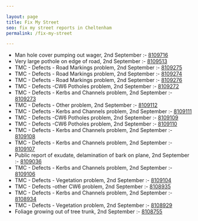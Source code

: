 ```yaml
---

layout: page
title: Fix My Street
seo: fix my street reports in Cheltenham
permalink: /fix-my-street

---
```


<!-- fix_marker starts -->

- Man hole cover pumping out wager, 2nd September :- [8109716](https://www.fixmystreet.com/report/8109716)
- Very large pothole on edge of road, 2nd September :- [8109513](https://www.fixmystreet.com/report/8109513)
- TMC - Defects - Road Markings problem, 2nd September :- [8109275](https://www.fixmystreet.com/report/8109275)
- TMC - Defects - Road Markings problem, 2nd September :- [8109274](https://www.fixmystreet.com/report/8109274)
- TMC - Defects - Road Markings problem, 2nd September :- [8109276](https://www.fixmystreet.com/report/8109276)
- TMC - Defects -CW6 Potholes  problem, 2nd September :- [8109272](https://www.fixmystreet.com/report/8109272)
- TMC - Defects - Kerbs and Channels problem, 2nd September :- [8109273](https://www.fixmystreet.com/report/8109273)
- TMC - Defects - Other problem, 2nd September :- [8109112](https://www.fixmystreet.com/report/8109112)
- TMC - Defects - Kerbs and Channels problem, 2nd September :- [8109111](https://www.fixmystreet.com/report/8109111)
- TMC - Defects -CW6 Potholes  problem, 2nd September :- [8109109](https://www.fixmystreet.com/report/8109109)
- TMC - Defects -CW6 Potholes  problem, 2nd September :- [8109110](https://www.fixmystreet.com/report/8109110)
- TMC - Defects - Kerbs and Channels problem, 2nd September :- [8109108](https://www.fixmystreet.com/report/8109108)
- TMC - Defects - Kerbs and Channels problem, 2nd September :- [8109107](https://www.fixmystreet.com/report/8109107)
- Public report of exudate, delamination of bark on plane, 2nd September :- [8109036](https://www.fixmystreet.com/report/8109036)
- TMC - Defects - Kerbs and Channels problem, 2nd September :- [8109106](https://www.fixmystreet.com/report/8109106)
- TMC - Defects - Vegetation problem, 2nd September :- [8109104](https://www.fixmystreet.com/report/8109104)
- TMC - Defects -other CW6 problem, 2nd September :- [8108935](https://www.fixmystreet.com/report/8108935)
- TMC - Defects - Kerbs and Channels problem, 2nd September :- [8108934](https://www.fixmystreet.com/report/8108934)
- TMC - Defects - Vegetation problem, 2nd September :- [8108929](https://www.fixmystreet.com/report/8108929)
- Foliage growing out of tree trunk, 2nd September :- [8108755](https://www.fixmystreet.com/report/8108755)

<!-- fix_marker ends -->